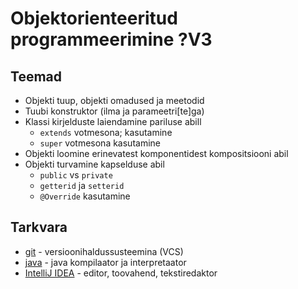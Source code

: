 # Objektorienteeritud programmeerimine ?V3
## Teemad
* Objekti tuup, objekti omadused ja meetodid
* Tuubi konstruktor (ilma ja parameetri[te]ga)
* Klassi kirjelduste laiendamine pariluse abill
    * `extends` votmesona; kasutamine
    * `super` votmesona kasutamine
* Objekti loomine erinevatest komponentidest kompositsiooni abil
* Objekti turvamine kapselduse abil
    * `public` vs `private`
    * `getterid` ja `setterid`
    * `@Override` kasutamine

## Tarkvara
* [git](https://git-scm.com/download/win) - versioonihaldussusteemina (VCS)
* [java](https://www.oracle.com/technetwork/java/javase/downloads/index.html) - java kompilaator ja interpretaator
* [IntelliJ IDEA](https://www.jetbrains.com/idea/?fromMenu) - editor, toovahend, tekstiredaktor


